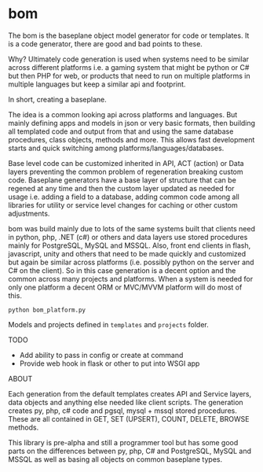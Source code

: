bom
===

The bom is the baseplane object model generator for code or templates. It is a code generator, there are good and bad points to these. 

Why?
Ultimately code generation is used when systems need to be similar across different platforms i.e. a gaming system that might be python or C# but then PHP for web, or products that need to run on multiple platforms in multiple languages but keep a similar api and footprint.

In short, creating a baseplane.

The idea is a common looking api across platforms and languages.  But mainly defining apps and models in json or very basic formats, then building all templated code and output from that and using the same database procedures, class objects, methods and more. This allows fast development starts and quick switching among platforms/languages/databases.  

Base level code can be customized inherited in API, ACT (action) or Data layers preventing the common problem of regeneration breaking custom code.  Baseplane generators have a base layer of structure that can be regened at any time and then the custom layer updated as needed for usage i.e. adding a field to a database, adding common code among all libraries for utility or service level changes for caching or other custom adjustments.

bom was build mainly due to lots of the same systems built that clients need in python, php, .NET (c#) or others and data layers use stored procedures mainly for PostgreSQL, MySQL and MSSQL. Also, front end clients in flash, javascript, unity and others that need to be made quickly and customized but again be similar across platforms (i.e. possibly python on the server and C# on the client).  So in this case generation is a decent option and the common across many projects and platforms.  When a system is needed for only one platform a decent ORM or MVC/MVVM platform will do most of this.

  `python bom_platform.py`
  
Models and projects defined in `templates` and `projects` folder. 

TODO
 - Add ability to pass in config or create at command
 - Provide web hook in flask or other to put into WSGI app

ABOUT

Each generation from the default templates creates API and Service layers, data objects and anything else needed like client scripts. The generation creates py, php, c# code and pgsql, mysql + mssql stored procedures.  These are all contained in GET, SET (UPSERT), COUNT, DELETE, BROWSE methods.  

This library is pre-alpha and still a programmer tool but has some good parts on the differences between py, php, C# and PostgreSQL, MySQL and MSSQL as well as basing all objects on common baseplane types.
